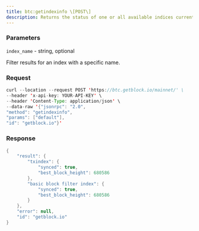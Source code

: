 ```yaml
---
title: btc:getindexinfo \[POST\]
description: Returns the status of one or all available indices currently running inthe node.
---
```


### Parameters


`index_name` - string, optional

Filter results for an index with a specific name.

### Request

``` java
curl --location --request POST 'https://btc.getblock.io/mainnet/' \
--header 'x-api-key: YOUR-API-KEY' \
--header 'Content-Type: application/json' \
--data-raw '{"jsonrpc": "2.0",
"method": "getindexinfo",
"params": ["default"],
"id": "getblock.io"}'
```

###  Response

``` java
{
    "result": {
        "txindex": {
            "synced": true,
            "best_block_height": 680586
        },
        "basic block filter index": {
            "synced": true,
            "best_block_height": 680586
        }
    },
    "error": null,
    "id": "getblock.io"
}
```

